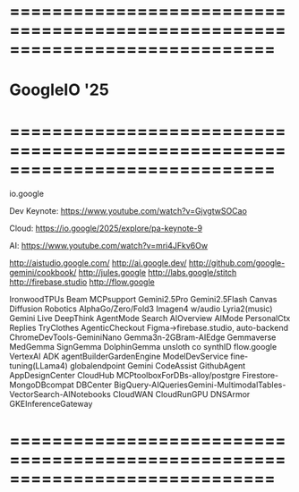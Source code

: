 
# =============================================================================
# GoogleIO '25
# =============================================================================
io.google

Dev Keynote:
https://www.youtube.com/watch?v=GjvgtwSOCao

Cloud:
https://io.google/2025/explore/pa-keynote-9

AI:
https://www.youtube.com/watch?v=mri4JFkv6Ow

http://aistudio.google.com/
http://ai.google.dev/
http://github.com/google-gemini/cookbook/
http://jules.google
http://labs.google/stitch 
http://firebase.studio
http://flow.google

IronwoodTPUs Beam MCPsupport
Gemini2.5Pro Gemini2.5Flash Canvas
Diffusion Robotics AlphaGo/Zero/Fold3  Imagen4 w/audio Lyria2(music)
Gemini Live DeepThink AgentMode
Search AIOverview AIMode PersonalCtx Replies TryClothes AgenticCheckout
Figma->firebase.studio, auto-backend ChromeDevTools-GeminiNano
Gemma3n-2GBram-AIEdge Gemmaverse MedGemma SignGemma DolphinGemma
unsloth co synthID flow.google
VertexAI ADK agentBuilderGardenEngine ModelDevService fine-tuning(LLama4) globalendpoint
Gemini CodeAssist GithubAgent AppDesignCenter CloudHub
MCPtoolboxForDBs-alloy/postgre
Firestore-MongoDBcompat DBCenter
BigQuery-AIQueriesGemini-MultimodalTables-VectorSearch-AINotebooks 
CloudWAN CloudRunGPU DNSArmor GKEInferenceGateway

# =============================================================================

